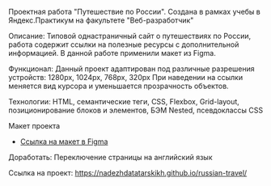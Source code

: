 Проектная работа "Путешествие по России". Создана в рамках учебы в Яндекс.Практикум на факультете "Веб-разработчик"

Описание: Типовой однастраничный сайт о путешествиях по России, работа содержит ссылки на полезные ресурсы с дополнительной информацией. В данной работе применили макет из Figma.

Функционал: Данный проект адаптирован под различные разрешения устройств: 1280px, 1024px, 768px, 320px
При наведении на ссылки меняется вид курсора и уменьшается прозрачность объектов.

Технологии: HTML, семантические теги, CSS, Flexbox, Grid-layout, позиционирование блоков и элементов, БЭМ Nested, псевдоклассы CSS

Макет проекта
* [Ссылка на макет в Figma](https://www.figma.com/file/5S2WSbEFL6awjVWJ0NWL8Q/Sprint-3_-Russia-_-desktop-mobile?node-id=28503%3A0)

Доработать: Переключение страницы на английский язык

Ссылка на проект:  https://nadezhdatatarskikh.github.io/russian-travel/ 
